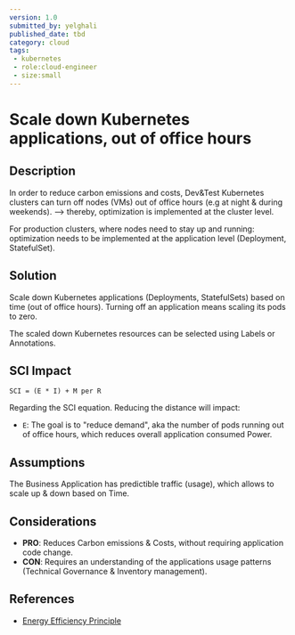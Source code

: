 ```yaml
---
version: 1.0
submitted_by: yelghali
published_date: tbd
category: cloud
tags: 
 - kubernetes
 - role:cloud-engineer
 - size:small
---
```


# Scale down Kubernetes applications, out of office hours

## Description
In order to reduce carbon emissions and costs, Dev&Test Kubernetes clusters can turn off nodes (VMs) out of office hours (e.g at night & during weekends). --> thereby, optimization is implemented at the cluster level.

For production clusters, where nodes need to stay up and running: optimization needs to be implemented at the application level (Deployment, StatefulSet).

## Solution
Scale down Kubernetes applications (Deployments, StatefulSets) based on time (out of office hours). Turning off an application means scaling its pods to zero.

The scaled down Kubernetes resources can be selected using Labels or Annotations. 

## SCI Impact
`SCI = (E * I) + M per R`

Regarding the SCI equation. Reducing the distance will impact:

- `E`: The goal is to "reduce demand", aka the number of pods running out of office hours, which reduces overall application consumed Power.


## Assumptions
The Business Application has predictible traffic (usage), which allows to scale up & down based on Time. 

## Considerations
- **PRO**: Reduces Carbon emissions & Costs, without requiring application code change.
- **CON**: Requires an understanding of the applications usage patterns (Technical Governance & Inventory management).

## References
- [Energy Efficiency Principle](https://learn.greensoftware.foundation/practitioner/energy-efficiency)
